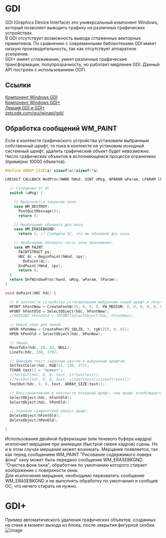 # GDI
GDI (Graphics Device Interface) это универсальный компонент Windоws, который позволяет выводить графику на различных графических устройствах.  
В GDI отсутствует возможность вывода сглаженных векторных примитивов. 
По сравнению с современными библиотеками GDI имеет низкую производительность, так как отсутствует аппаратное ускорение.  
GDI+ имеет сглаживание, умеет различные графические трансформации, полупрозрачность, но работает медленее GDI. Данный API построен с использованием ООП.

## Ссылки 
[Компонент Windows GDI](https://learn.microsoft.com/ru-ru/windows/win32/gdi/windows-gdi)  
[Компонент Windows GDI+](https://learn.microsoft.com/ru-ru/windows/win32/gdiplus/-gdiplus-gdi-start)  
[Лекция GDI и GDI+](https://www.youtube.com/watch?v=VrneWOhqGVQ)  
[zetcode.com/gui/winapi/gdi/](https://zetcode.com/gui/winapi/gdi/)  

## Обработка сообщений WM_PAINT
Если в контексте графического устройства установили выбранным собственный шрифт, то пока в контексте не установим исходный системный шрифт, удалить графический объект будет невозможно.  
Число графических объектов в исполняющемся процессе ограничено (примерно 10000 объектов).
```c++
#define ARRAY_SIZE(a) sizeof(a)/sizeof(*a)

LRESULT CALLBACK WndProc(HWND hWnd, UINT uMsg, WPARAM wParam, LPARAM lParam) {

  // Сообщения от ОС
  switch (uMsg) {

    // Выполняется закрытие окна.
    case WM_DESTROY:
      PostQuitMessage(0);
      return 0;

    // Необходимо обновить фон окна.
    case WM_ERASEBKGND:
      return 1; // Сообщили ОС, что мы обновили фон окна.

    // Необходимо обновить часть окна приложения.
    case WM_PAINT:
      PAINTSTRUCT ps;
      HDC dc = BeginPaint(hWnd, &ps);
        OnPaint(dc);
      EndPaint(hWnd, &ps);
      return 0;
  }
  return DefWindowProc(hwnd, uMsg, wParam, lParam);
}

void OnPaint(HDC hdc) {

  // В контексте устройства устанавливаем выбранным новый шрифт и получаем предыдущий шрифт.
  HFONT hFontNew = CreateFontW(15, 0, 0, 0, FW_MEDIUM, 0, 0, 0, 0, 0, 0, 0, 0, L"Georgia");
  HFONT hFontOld = SelectObject(hdc, hFontNew);
  //HGDIOBJ hFontOld = (HFONT)SelectObject(hdc, hFontNew);

  // Новое перо для линий.
  HPEN hPenNew = CreatePen(PS_SOLID, 3, rgb(255, 0, 0));
  HPEN hPenOld = SelectObject(hdc, hPenNew);

  // Линия.
  MoveToEx(hdc, 20, 10, NULL);
  LineTo(hdc, 150, 170);

  // Выводим текст заданным цветом и выбранным шрифтом.
  SetTextColor(hdc, RGB(51, 120, 27));
  TCHAR text[] = "привет";
  //TextOut(hdc, 0, 0, text, strlen(text));
  //TextOut(hdc, 0, 0, text, sizeof(text)/sizeof(*text));
  TextOut(hdc, 0, 0, text, ARRAY_SIZE(text));  

  // Восстанавливаем в контексте исходный шрифт, наш шрифт освобождается.
  SelectObject(hdc, hFontOld);
  SelectObject(hdc, hPenOld);

  // Удаляем графический объект шрифт.
  DeleteObject(hFontOld);
  DeleteObject(hPenOld);

}
```
Использование двойной буферизации (или теневого буфера кардра) исключает мерцание при анимации (быстрой смене кадров) сцены. Но и в этом случае мерцание может возникать.
Мерцание появляется, так как перед сообщением WM_PAINT "Рисование содержимого поверх фона" окну может быть передано сообщение WM_ERASEBKGND "Очистка фона окна", обработчик по умолчанию которого стирает изображение с поверхности окна.  
Для исключения мерцания, необходимо перехватить сообщение WM_ERASEBKGND и не выполнять обработку по умолчанию и сообщив ОС, что ничего стирать не нужно.

# GDI+
Пример автоматического удаления графических объектов, созданных на стеке в момент выхода из блока, после закрытия фигурной скобки.
![image](https://github.com/alzoi/cpp/assets/20499566/20c3440b-3282-4997-9e79-995e0cfa3bf3)
